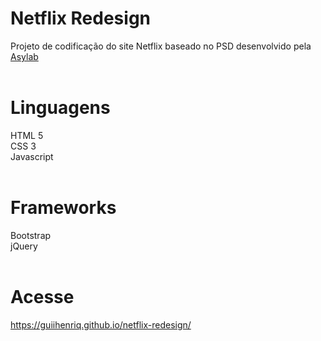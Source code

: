 # Netflix Redesign
Projeto de codificação do site Netflix baseado no PSD desenvolvido pela <a href="https://www.asylab.com/single-post/2018/06/04/Redesign-Concept-Netflix-Website" target="_blank">Asylab</a><br><br>
# Linguagens
HTML 5<br>
CSS 3<br>
Javascript
<br><br>
# Frameworks
Bootstrap<br>
jQuery
<br><br>
# Acesse
<a href="https://guiihenriq.github.io/netflix-redesign/" target="_blank">https://guiihenriq.github.io/netflix-redesign/</a>
